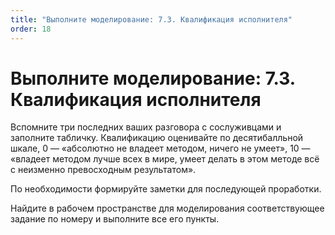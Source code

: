 ```yaml
---
title: "Выполните моделирование: 7.3. Квалификация исполнителя"
order: 18
---
```


# Выполните моделирование: 7.3. Квалификация исполнителя

Вспомните три последних ваших разговора с сослуживцами и заполните табличку. Квалификацию оценивайте по десятибалльной шкале, 0 — «абсолютно не владеет методом, ничего не умеет», 10 — «владеет методом лучше всех в мире, умеет делать в этом методе всё с неизменно превосходным результатом».

По необходимости формируйте заметки для последующей проработки.

Найдите в рабочем пространстве для моделирования соответствующее задание по номеру и выполните все его пункты.

